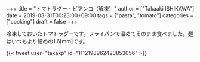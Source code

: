 +++
title = "トマトラグー・ビアンコ（解凍）"
author = ["Takaaki ISHIKAWA"]
date = 2019-03-31T00:23:00+09:00
tags = ["pasta", "tomato"]
categories = ["cooking"]
draft = false
+++

冷凍しておいたトマトラグーです。フライパンで温めてそのまま食べました。麺はいつもより細めの1.6[mm]です。  

{{< tweet user="takaxp" id="1112198962423853056" >}}